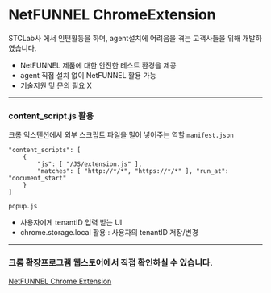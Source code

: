 # NetFUNNEL ChromeExtension

STCLab사 에서 인턴활동을 하며, agent설치에 어려움을 겪는 고객사들을 위해 개발하였습니다.
- NetFUNNEL 제품에 대한 안전한 테스트 환경을 제공
- agent 직접 설치 없이 NetFUNNEL 활용 가능
- 기술지원 및 문의 필요 X

---
### content_script.js 활용
크롬 익스텐션에서 외부 스크립트 파일을 밀어 넣어주는 역할
`manifest.json`
```
"content_scripts": [ 
    { 
        "js": [ "/JS/extension.js" ], 
        "matches": [ "http://*/*", "https://*/*" ], "run_at": "document_start" 
    }
]
```
`popup.js`
- 사용자에게 tenantID 입력 받는 UI
- chrome.storage.local 활용
    : 사용자의 tenantID 저장/변경

---

### 크롬 확장프로그램 웹스토어에서 직접 확인하실 수 있습니다.
[NetFUNNEL Chrome Extension](https://chrome.google.com/webstore/detail/stclab-netfunnel/jdhbojdianbelbmcbgkdkcanjcgdlcfk?utm_source=ext_sidebar&hl=ko)